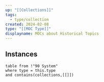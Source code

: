 ```yaml
---
up: "[[Collections]]"
tags:
  - type/collection
created: 2024-02-08
type: "[[MOC Type]]"
displayname: MOCs about Historical Topics
---
```

## Instances

```dataview
table from !"90 System" 
where type = this.type
and contains(collections,[[]])
```

